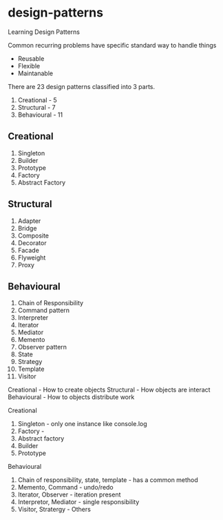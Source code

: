 # design-patterns
Learning Design Patterns

Common recurring problems have specific standard way to handle things
- Reusable
- Flexible
- Maintanable

There are 23 design patterns classified into 3 parts.
1. Creational - 5
2. Structural - 7
3. Behavioural - 11

## Creational
1. Singleton
2. Builder
3. Prototype
4. Factory
5. Abstract Factory

## Structural
1. Adapter
2. Bridge
3. Composite
4. Decorator
5. Facade
6. Flyweight
7. Proxy

## Behavioural
1. Chain of Responsibility
2. Command pattern
3. Interpreter
4. Iterator
5. Mediator
6. Memento
7. Observer pattern
8. State 
9. Strategy
10. Template
11. Visitor


Creational - How to create objects
Structural - How objects are interact
Behavioural - How to objects distribute work

Creational
1. Singleton - only one instance like console.log
2. Factory - 
3. Abstract factory
4. Builder
5. Prototype

Behavioural
1. Chain of responsibility, state, template - has a common method
2. Memento, Command - undo/redo
3. Iterator, Observer - iteration present
4. Interpretor, Mediator - single responsibility
5. Visitor, Stratergy - Others
